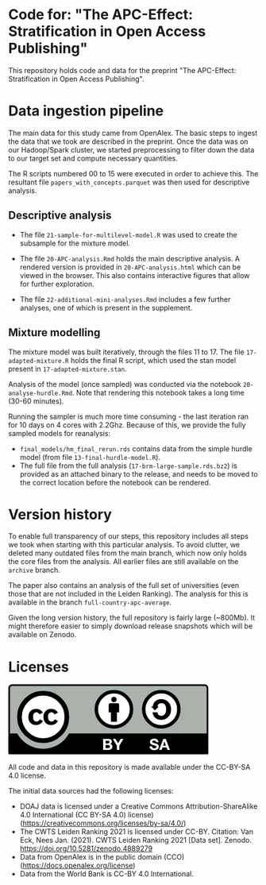 # Code for: "The APC-Effect: Stratification in Open Access Publishing"

This repository holds code and data for the preprint "The APC-Effect:
Stratification in Open Access Publishing".

# Data ingestion pipeline

The main data for this study came from OpenAlex. The basic steps to ingest the
data that we took are described in the preprint. Once the data was on our
Hadoop/Spark cluster, we started preprocessing to filter down the data to our
target set and compute necessary quantities.

The R scripts numbered 00 to 15 were executed in order to achieve this. The
resultant file `papers_with_concepts.parquet` was then used for descriptive
analysis. 

## Descriptive analysis

-   The file `21-sample-for-multilevel-model.R` was used to create the subsample
    for the mixture model.

-   The file `20-APC-analysis.Rmd` holds the main descriptive analysis. A rendered
version is provided in `20-APC-analysis.html` which can be viewed in the browser.
This also contains interactive figures that allow for further exploration.

- The file `22-additional-mini-analyses.Rmd` includes a few further analyses, one
of which is present in the supplement.

## Mixture modelling
The mixture model was built iteratively, through the files 11 to 17. The file
`17-adapted-mixture.R` holds the final R script, which used the stan model present
in `17-adapted-mixture.stan`. 

Analysis of the model (once sampled) was conducted via the notebook 
`20-analyse-hurdle.Rmd`. Note that rendering this notebook takes a long time
(30-60 minutes). 

Running the sampler is much more time consuming - the last iteration ran for 10
days on 4 cores with 2.2Ghz. Because of this, we provide the fully sampled models
for reanalysis:

- `final_models/hm_final_rerun.rds` contains data from the simple hurdle model
(from file `13-final-hurdle-model.R`).
- The full file from the full analysis (`17-brm-large-sample.rds.bz2`) is provided
as an attached binary to the release, and needs to be moved to the correct location
before the notebook can be rendered.

# Version history
To enable full transparency of our steps, this repository includes all steps we
took when starting with this particular analysis. To avoid clutter, we deleted
many outdated files from the main branch, which now only holds the core files
from the analysis. All earlier files are still available on the `archive` branch.

The paper also contains an analysis of the full set of universities (even those
that are not included in the Leiden Ranking). The analysis for this is available
in the branch `full-country-apc-average`. 

Given the long version history, the full repository is fairly large (~800Mb). It
might therefore easier to simply download release snapshots which will be 
available on Zenodo.

# Licenses

![](license.png)

All code and data in this repository is made available under the CC-BY-SA 4.0
license.

The initial data sources had the following licenses:

-   DOAJ data is licensed under a Creative Commons Attribution-ShareAlike 4.0
    International (CC BY-SA 4.0) license)
    (<https://creativecommons.org/licenses/by-sa/4.0/>)
-   The CWTS Leiden Ranking 2021 is licensed under CC-BY. Citation: Van Eck,
    Nees Jan. (2021). CWTS Leiden Ranking 2021 [Data set]. Zenodo.
    <https://doi.org/10.5281/zenodo.4889279>
-   Data from OpenAlex is in the public domain (CCO)
    (<https://docs.openalex.org/license>)
-   Data from the World Bank is CC-BY 4.0 International.

